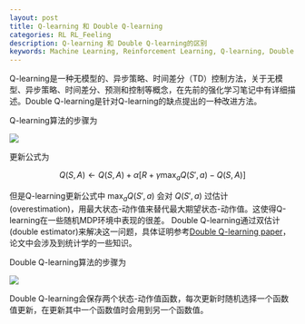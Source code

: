 ```yaml
---
layout: post    
title: Q-learning 和 Double Q-learning
categories: RL RL_Feeling    
description: Q-learning 和 Double Q-learning的区别
keywords: Machine Learning, Reinforcement Learning, Q-learning, Double Q-learning
---
```


Q-learning是一种无模型的、异步策略、时间差分（TD）控制方法，关于无模型、异步策略、时间差分、预测和控制等概念，在先前的强化学习笔记中有详细描述。Double Q-learning是针对Q-learning的缺点提出的一种改进方法。

Q-learning算法的步骤为

![](https://github.com/feedliu/feedliu.github.io/blob/master/images/blog/Q-learning-algorithm.png?raw=true)

更新公式为

$$Q(S,A) \leftarrow Q(S,A)+\alpha[R + \gamma \max_aQ(S',a) - Q(S,A)]$$

但是Q-learning更新公式中 $\max_aQ(S',a)$ 会对 $Q(S', a)$  过估计(overestimation)，用最大状态-动作值来替代最大期望状态-动作值。这使得Q-learning在一些随机MDP环境中表现的很差。
Double Q-learning通过双估计(double estimator)来解决这一问题，具体证明参考[Double Q-learning paper](https://papers.nips.cc/paper/3964-double-q-learning.pdf)，论文中会涉及到统计学的一些知识。

Double Q-learning算法的步骤为

![](https://github.com/feedliu/feedliu.github.io/blob/master/images/blog/Double-Q-learning-algorithm.png?raw=true)

Double Q-learning会保存两个状态-动作值函数，每次更新时随机选择一个函数值更新，在更新其中一个函数值时会用到另一个函数值。
